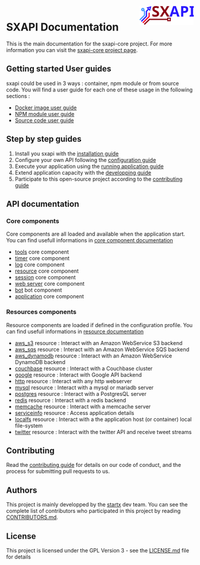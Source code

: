 <img align="right" height="50" src="https://raw.githubusercontent.com/startxfr/sxapi-core/v0.2.14-docker/docs/assets/logo.svg?sanitize=true">

# SXAPI Documentation

This is the main documentation for the sxapi-core project. For more information you can visit the [sxapi-core project page](https://github.com/startxfr/sxapi-core/).

## Getting started User guides

sxapi could be used in 3 ways : container, npm module or from source code. You will find a user guide for each one of these usage in the following sections :
- [Docker image user guide](guides/USE_docker.md)
- [NPM module user guide](guides/USE_npm.md)
- [Source code user guide](guides/USE_source.md)

## Step by step guides

1. Install you sxapi with the [installation guide](guides/1.Install.md)
2. Configure your own API following the [configuration guide](guides/2.Configure.md)
3. Execute your application using the [running application guide](guides/3.Run.md)
4. Extend application capacity with the [developping guide](guides/4.Develop.md)
5. Participate to this open-source project according to the [contributing guide](guides/5.Contribute.md)

## API documentation

### Core components

Core components are all loaded and available when the application start. You can find usefull informations in [core component documentation](core/README.md)
- [tools](core/tools.md) core component
- [timer](core/timer.md) core component
- [log](core/log.md) core component
- [resource](core/resource.md) core component
- [session](core/session.md) core component
- [web server](core/ws.md) core component
- [bot](core/bot.md) bot component
- [application](core/app.md) core component

### Resources components

Resource components are loaded if defined in the configuration profile. You can find usefull informations in [resource documentation](resources/README.md)
- [aws_s3](resources/aws_s3.md) resource : Interact with an Amazon WebService S3 backend
- [aws_sqs](resources/aws_sqs.md) resource : Interact with an Amazon WebService SQS backend
- [aws_dynamodb](resources/aws_dynamodb.md) resource : Interact with an Amazon WebService DynamoDB backend
- [couchbase](resources/couchbase.md) resource : Interact with a Couchbase cluster
- [google](resources/google.md) resource : Interact with Google API backend
- [http](resources/http.md) resource : Interact with any http webserver
- [mysql](resources/mysql.md) resource : Interact with a mysql or mariadb server
- [postgres](resources/postgres.md) resource : Interact with a PostgresQL server
- [redis](resources/redis.md) resource : Interact with a redis backend
- [memcache](resources/memcache.md) resource : Interact with a memcache server
- [serviceinfo](resources/serviceinfo.md) resource : Access application details
- [localfs](resources/localfs.md) resource : Interact with a the application host (or container) local file-system
- [twitter](resources/twitter.md) resource : Interact with the twitter API and receive tweet streams

## Contributing

Read the [contributing guide](guides/5.Contribute.md) for details on our code of conduct, and the process for submitting pull requests to us.

## Authors

This project is mainly developped by the [startx](https://www.startx.fr) dev team. You can see the complete list of contributors who participated in this project by reading [CONTRIBUTORS.md](CONTRIBUTORS.md).

## License

This project is licensed under the GPL Version 3 - see the [LICENSE.md](LICENSE.md) file for details
